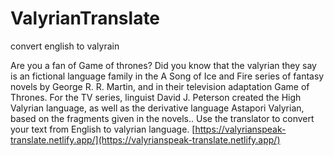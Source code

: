 # ValyrianTranslate
convert english to valyrain 

Are you a fan of Game of thrones? Did you know that the valyrian they say is an fictional language family in the A Song of Ice and Fire series of fantasy novels by George R. R. Martin, and in their television adaptation Game of Thrones. For the TV series, linguist David J. Peterson created the High Valyrian language, as well as the derivative language Astapori Valyrian, based on the fragments given in the novels.. Use the translator to convert your text from English to valyrian language.
[https://valyrianspeak-translate.netlify.app/](https://valyrianspeak-translate.netlify.app/)

